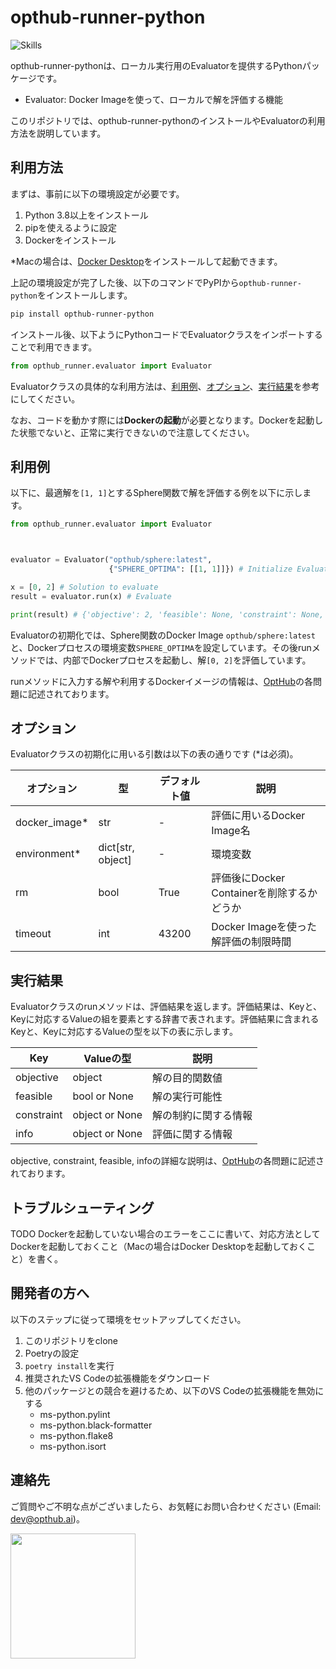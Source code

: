 # opthub-runner-python

![Skills](https://skillicons.dev/icons?i=py,graphql,vscode,github)

opthub-runner-pythonは、ローカル実行用のEvaluatorを提供するPythonパッケージです。

- Evaluator: Docker Imageを使って、ローカルで解を評価する機能

このリポジトリでは、opthub-runner-pythonのインストールやEvaluatorの利用方法を説明しています。


## 利用方法

まずは、事前に以下の環境設定が必要です。

1. Python 3.8以上をインストール
2. pipを使えるように設定
3. Dockerをインストール

\*Macの場合は、[Docker Desktop](https://docs.docker.com/desktop/install/mac-install/)をインストールして起動できます。

上記の環境設定が完了した後、以下のコマンドでPyPIから`opthub-runner-python`をインストールします。
```bash
pip install opthub-runner-python
```

インストール後、以下ようにPythonコードでEvaluatorクラスをインポートすることで利用できます。

```python
from opthub_runner.evaluator import Evaluator
```

Evaluatorクラスの具体的な利用方法は、[利用例](#usage)、[オプション](#option)、[実行結果](#result)を参考にしてください。

なお、コードを動かす際には**Dockerの起動**が必要となります。Dockerを起動した状態でないと、正常に実行できないので注意してください。


## 利用例 <span id="usage"></span>
以下に、最適解を`[1, 1]`とするSphere関数で解を評価する例を以下に示します。

```python
from opthub_runner.evaluator import Evaluator



evaluator = Evaluator("opthub/sphere:latest",
                      {"SPHERE_OPTIMA": [[1, 1]]}) # Initialize Evaluator

x = [0, 2] # Solution to evaluate
result = evaluator.run(x) # Evaluate

print(result) # {'objective': 2, 'feasible': None, 'constraint': None, 'info': None}
```

Evaluatorの初期化では、Sphere関数のDocker Image `opthub/sphere:latest`と、Dockerプロセスの環境変数`SPHERE_OPTIMA`を設定しています。その後runメソッドでは、内部でDockerプロセスを起動し、解`[0, 2]`を評価しています。

runメソッドに入力する解や利用するDockerイメージの情報は、[OptHub](https://opthub.ai)の各問題に記述されております。

## オプション <span id="option"></span>
Evaluatorクラスの初期化に用いる引数は以下の表の通りです (*は必須)。

| オプション | 型 | デフォルト値 | 説明 |
|----|----|----|----|
| docker_image* | str| - | 評価に用いるDocker Image名 |
| environment* | dict[str, object] | - | 環境変数 |
| rm | bool | True | 評価後にDocker Containerを削除するかどうか |
|timeout | int | 43200 | Docker Imageを使った解評価の制限時間　|

## 実行結果 <span id="result"></span>
Evaluatorクラスのrunメソッドは、評価結果を返します。評価結果は、Keyと、Keyに対応するValueの組を要素とする辞書で表されます。評価結果に含まれるKeyと、Keyに対応するValueの型を以下の表に示します。

| Key | Valueの型 | 説明 |
|----|----|----|
| objective | object | 解の目的関数値 |
| feasible | bool or None | 解の実行可能性 |
| constraint | object or None | 解の制約に関する情報 |
| info | object or None | 評価に関する情報 |

objective, constraint, feasible, infoの詳細な説明は、[OptHub](https://opthub.ai)の各問題に記述されております。

## トラブルシューティング

TODO
Dockerを起動していない場合のエラーをここに書いて、対応方法としてDockerを起動しておくこと（Macの場合はDocker Desktopを起動しておくこと）を書く。

## 開発者の方へ

以下のステップに従って環境をセットアップしてください。

1. このリポジトリをclone
2. Poetryの設定
3. `poetry install`を実行
4. 推奨されたVS Codeの拡張機能をダウンロード
5. 他のパッケージとの競合を避けるため、以下のVS Codeの拡張機能を無効にする
    - ms-python.pylint
    - ms-python.black-formatter
    - ms-python.flake8
    - ms-python.isort

## 連絡先

ご質問やご不明な点がございましたら、お気軽にお問い合わせください (Email: dev@opthub.ai)。

<img src="https://opthub.ai/assets/images/logo.svg" width="200">
